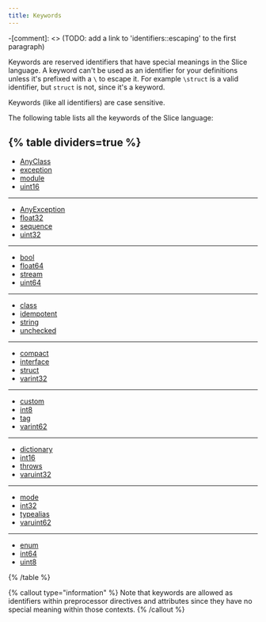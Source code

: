 ```yaml
---
title: Keywords
---
```


-[comment]: <> (TODO: add a link to 'identifiers::escaping' to the first paragraph)

Keywords are reserved identifiers that have special meanings in the Slice language. A keyword can't be used as an identifier for your definitions unless it's prefixed with a `\` to escape it. For example `\struct` is a valid identifier, but `struct` is not, since it's a keyword.

Keywords (like all identifiers) are case sensitive.

The following table lists all the keywords of the Slice language:

{% table dividers=true %}
---

- [AnyClass](/slice1/language-guide/primitive-types#anyclass)
- [exception](/slice2/language-guide/exception)
- [module](/slice2/language-guide/module)
- [uint16](/slice2/language-guide/primitive-types#fixed-size-integral-types)

---

- [AnyException](/slice2/language-guide/operation#exception-specification)
- [float32](/slice2/language-guide/primitive-types#floating-point-types)
- [sequence](/slice2/language-guide/sequence-types)
- [uint32](/slice2/language-guide/primitive-types#fixed-size-integral-types)

---

- [bool](/slice2/language-guide/primitive-types#bool)
- [float64](/slice2/language-guide/primitive-types#floating-point-types)
- [stream](/slice2/language-guide/parameters#stream-parameters)
- [uint64](/slice2/language-guide/primitive-types#fixed-size-integral-types)

---

- [class](/slice1/language-guide/class-types)
- [idempotent](/slice2/language-guide/operation#idempotent-operation)
- [string](/slice2/language-guide/primitive-types#string)
- [unchecked](/slice2/language-guide/enum-types)

---

- [compact](/slice2/language-guide/struct-types#compact-struct)
- [interface](/slice2/language-guide/interface)
- [struct](/slice2/language-guide/struct-types)
- [varint32](/slice2/language-guide/primitive-types#variable-size-integral-types)

---

- [custom](/slice2/language-guide/custom-types)
- [int8](/slice2/language-guide/primitive-types#fixed-size-integral-types)
- [tag](/slice2/language-guide/fields#tagged-fields)
- [varint62](/slice2/language-guide/primitive-types#variable-size-integral-types)

---

- [dictionary](/slice2/language-guide/dictionary-types)
- [int16](/slice2/language-guide/primitive-types#fixed-size-integral-types)
- [throws](/slice2/language-guide/operation#exception-specification)
- [varuint32](/slice2/language-guide/primitive-types#variable-size-integral-types)

---

- [mode](/slice2/language-guide/compilation-mode)
- [int32](/slice2/language-guide/primitive-types#fixed-size-integral-types)
- [typealias](/slice2/language-guide/type-alias)
- [varuint62](/slice2/language-guide/primitive-types#variable-size-integral-types)

---

- [enum](/slice2/language-guide/enum-types)
- [int64](/slice2/language-guide/primitive-types#fixed-size-integral-types)
- [uint8](/slice2/language-guide/primitive-types#fixed-size-integral-types)

{% /table %}

{% callout type="information" %}
Note that keywords are allowed as identifiers within preprocessor directives and attributes since they have no special meaning within those contexts.
{% /callout %}
